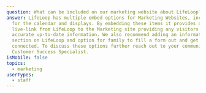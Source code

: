 ```yaml
---
question: What can be included on our marketing website about LifeLoop?
answer: LifeLoop has multiple embed options for Marketing Websites, including
  for the calendar and displays. By embedding these items it provides a
  live-link from LifeLoop to the Marketing site providing any visitors the most
  accurate up-to-date information. We also recommend adding an information
  section on LifeLoop and option for family to fill a form out and get
  connected. To discuss these options further reach out to your community's
  Customer Success Specialist.
isMobile: false
topics:
  - marketing
userTypes:
  - staff
---
```

